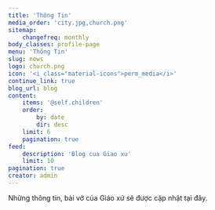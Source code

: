 ```yaml
---
title: 'Thông Tin'
media_order: 'city.jpg,church.png'
sitemap:
    changefreq: monthly
body_classes: profile-page
menu: 'Thông Tin'
slug: news
logo: church.png
icon: '<i class="material-icons">perm_media</i>'
continue_link: true
blog_url: blog
content:
    items: '@self.children'
    order:
        by: date
        dir: desc
    limit: 6
    pagination: true
feed:
    description: 'Blog cua Giao xu'
    limit: 10
pagination: true
creator: admin
---
```


Những thông tin, bài vở của Giáo xứ sẽ được cập nhật tại đây.